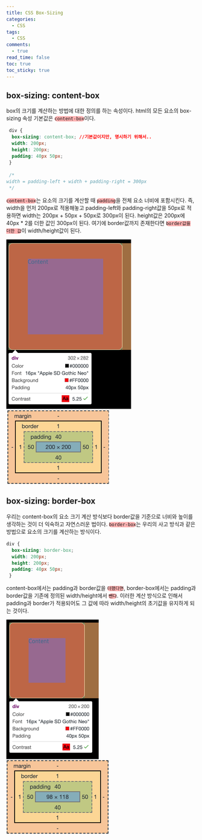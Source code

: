 ```yaml
---
title: CSS Box-Sizing
categories:
  - CSS
tags:
  - CSS
comments:
  - true
read_time: false
toc: true
toc_sticky: true
---
```



## box-sizing: content-box

box의 크기를 계산하는 방법에 대한 정의를 하는 속성이다. html의 모든 요소의 box-sizing 속성 기본값은 <code style="background-color: rgba(255,0,0,0.3); border-radius:10px;">content-box</code>이다. 


```css
 div {
  box-sizing: content-box; //기본값이지만, 명시하기 위해서..
  width: 200px;
  height: 200px;
  padding: 40px 50px;
 }

 /*
width = padding-left + width + padding-right = 300px
 */
```

<code style="background-color: rgba(255,0,0,0.3); border-radius:10px;">content-box</code>는 요소의 크기를 계산할 때 <code style="background-color: rgba(255,0,0,0.3); border-radius:10px;">padding</code>을 전체 요소 너비에 포함시킨다. 즉, width을 먼저 200px로 적용해놓고 padding-left와 padding-right값을 50px로 적용하면 width는 200px + 50px + 50px로 300px이 된다. height값은 200px에 40px * 2를 더한 값인 300px이 된다. 여기에 border값까지 존재한다면 <code style="background-color: rgba(255,0,0,0.3); border-radius:10px;">border값을 더한 값</code>이 width/height값이 된다.

<span>
  <img src="/assets/img/css/content-box1.png">
  <img src="/assets/img/css/content-box2.png">
</span>



## box-sizing: border-box

우리는 content-box의 요소 크기 계산 방식보다 border값을 기준으로 너비와 높이를 생각하는 것이 더 익숙하고 자연스러운 법이다. <code style="background-color: rgba(255,0,0,0.3); border-radius:10px;">border-box</code>는 우리의 사고 방식과 같은 방법으로 요소의 크기를 계산하는 방식이다.


```css
div {
  box-sizing: border-box;
  width: 200px;
  height: 200px;
  padding: 40px 50px;
 }
```

content-box에서는 padding과 border값을 <code style="background-color: rgba(255,0,0,0.3); border-radius:10px;">더했다면</code>, border-box에서는 padding과 border값을 기존에 정의된 width/height에서 <code style="background-color: rgba(255,0,0,0.3); border-radius:10px;">뺀다</code>. 이러한 계산 방식으로 인해서 padding과 border가 적용되어도 그 값에 따라 width/height의 초기값을 유지하게 되는 것이다.

<span>
  <img src="/assets/img/css/border-box1.png">
  <img src="/assets/img/css/border-box2.png">
</span>

